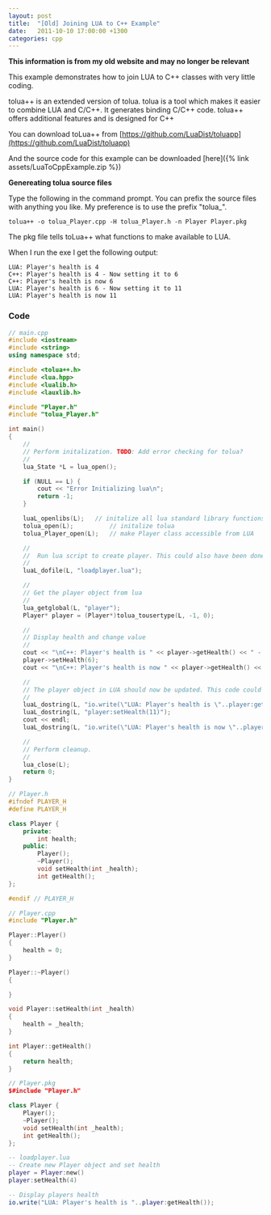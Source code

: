 ```yaml
---
layout: post
title:  "[Old] Joining LUA to C++ Example"
date:   2011-10-10 17:00:00 +1300
categories: cpp
---
```

**This information is from my old website and may no longer be relevant**

This example demonstrates how to join LUA to C++ classes with very little coding.

tolua++ is an extended version of tolua. tolua is a tool which makes it easier to combine LUA and C/C++. It generates binding C/C++ code. tolua++ offers additional features and is designed for C++

You can download toLua++ from [https://github.com/LuaDist/toluapp](https://github.com/LuaDist/toluapp)

And the source code for this example can be downloaded [here]({% link assets/LuaToCppExample.zip %})

**Genereating tolua source files**

Type the following in the command prompt. You can prefix the source files with anything you like. My preference is to use the prefix "tolua_".

```console
tolua++ -o tolua_Player.cpp -H tolua_Player.h -n Player Player.pkg
```
The pkg file tells toLua++ what functions to make available to LUA.

When I run the exe I get the following output:
```console
LUA: Player's health is 4
C++: Player's health is 4 - Now setting it to 6
C++: Player's health is now 6
LUA: Player's health is 6 - Now setting it to 11
LUA: Player's health is now 11
```

### Code
```c++
// main.cpp
#include <iostream>
#include <string>
using namespace std;

#include <tolua++.h>
#include <lua.hpp>
#include <lualib.h>
#include <lauxlib.h>

#include "Player.h"
#include "tolua_Player.h"

int main()
{
    //
    // Perform initalization. TODO: Add error checking for tolua?
    //
    lua_State *L = lua_open();

    if (NULL == L) {
        cout << "Error Initializing lua\n";
        return -1;
    }

    luaL_openlibs(L);   // initalize all lua standard library functions
    tolua_open(L);          // initalize tolua
    tolua_Player_open(L);   // make Player class accessible from LUA

    //
    //  Run lua script to create player. This could also have been done using luaL_dostring().
    //
    luaL_dofile(L, "loadplayer.lua");

    //
    // Get the player object from lua
    //
    lua_getglobal(L, "player");
    Player* player = (Player*)tolua_tousertype(L, -1, 0);

    //
    // Display health and change value
    //
    cout << "\nC++: Player's health is " << player->getHealth() << " - Now setting it to 6";
    player->setHealth(6);
    cout << "\nC++: Player's health is now " << player->getHealth() << "\n";

    //
    // The player object in LUA should now be updated. This code could also be put inside a lua script.
    //
    luaL_dostring(L, "io.write(\"LUA: Player's health is \"..player:getHealth()..\" - Now setting it to 11\")");
    luaL_dostring(L, "player:setHealth(11)");
    cout << endl;
    luaL_dostring(L, "io.write(\"LUA: Player's health is now \"..player:getHealth())");

    //
    // Perform cleanup.
    //
    lua_close(L);
    return 0;
}
```

```c++
// Player.h
#ifndef PLAYER_H
#define PLAYER_H

class Player {
    private:
        int health;
    public:
        Player();
        ~Player();
        void setHealth(int _health);
        int getHealth();
};

#endif // PLAYER_H
```

```c++
// Player.cpp
#include "Player.h"

Player::Player()
{
    health = 0;
}

Player::~Player()
{

}

void Player::setHealth(int _health)
{
    health = _health;
}

int Player::getHealth()
{
    return health;
}
```

```c++
// Player.pkg
$#include "Player.h"

class Player {
    Player();
    ~Player();
    void setHealth(int _health);
    int getHealth();
};
```

```lua
-- loadplayer.lua
-- Create new Player object and set health
player = Player:new()
player:setHealth(4)

-- Display players health
io.write("LUA: Player's health is "..player:getHealth());
```
